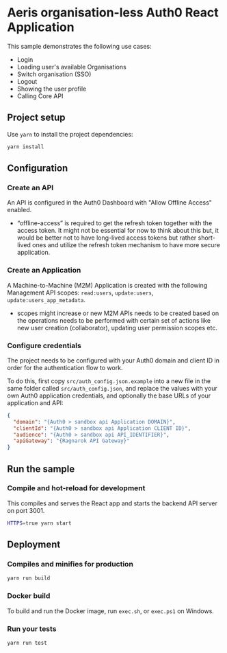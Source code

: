 # Aeris organisation-less Auth0 React Application

This sample demonstrates the following use cases:

- Login
- Loading user's available Organisations
- Switch organisation (SSO)
- Logout
- Showing the user profile
- Calling Core API

## Project setup

Use `yarn` to install the project dependencies:

```bash
yarn install
```

## Configuration

### Create an API

An API is configured in the Auth0 Dashboard with "Allow Offline Access" enabled.

- “offline-access” is required to get the refresh token together with the access token. It might not be essential for now to think about this but, it would be better not to have long-lived access tokens but rather short-lived ones and utilize the refresh token mechanism to have more secure application.

### Create an Application

A Machine-to-Machine (M2M) Application is created with the following Management API scopes: `read:users`, `update:users`, `update:users_app_metadata`.

- scopes might increase or new M2M APIs needs to be created based on the operations needs to be performed with certain set of actions like new user creation (collaborator), updating user permission scopes etc.

### Configure credentials

The project needs to be configured with your Auth0 domain and client ID in order for the authentication flow to work.

To do this, first copy `src/auth_config.json.example` into a new file in the same folder called `src/auth_config.json`, and replace the values with your own Auth0 application credentials, and optionally the base URLs of your application and API:

```json
{
  "domain": "{Auth0 > sandbox api Application DOMAIN}",
  "clientId": "{Auth0 > sandbox api Application CLIENT ID}",
  "audience": "{Auth0 > sandbox api API_IDENTIFIER}",
  "apiGateway": "{Ragnarok API Gateway}"
}
```

## Run the sample

### Compile and hot-reload for development

This compiles and serves the React app and starts the backend API server on port 3001.

```bash
HTTPS=true yarn start
```

## Deployment

### Compiles and minifies for production

```bash
yarn run build
```

### Docker build

To build and run the Docker image, run `exec.sh`, or `exec.ps1` on Windows.

### Run your tests

```bash
yarn run test
```
